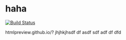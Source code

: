 # haha

[![Build Status](https://travis-ci.org/JingHan95/haha.svg?branch=master)](https://travis-ci.org/JingHan95/haha)

htmlpreview.github.io/?
jhjhkjhsdf 
df asdf 
sdf adf 
df  dfd

